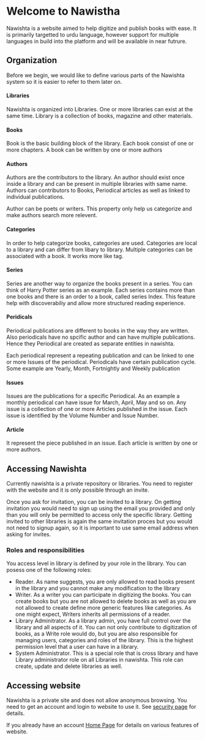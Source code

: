 # Welcome to Nawistha

Nawishta is a website aimed to help digitize and publish books with ease. It is primarily targetted to urdu language, however support for multiple languages in build into the platform and will be available in near futrure.

## Organization

Before we begin, we would like to define various parts of the Nawishta system so it is easier to refer to them later on.

#### Libraries

Nawishta is organized into Libraries. One or more libraries can exist at the same time. Library is a collection of books, magazine and other materials. 

#### Books
 
Book is the basic building block of the library. Each book consist of one or more chapters. A book can be written by one or more authors

#### Authors

Authors are the contributors to the library. An author should exist once inside a library and can be present in multiple libraries with same name. Authors can contributors to Books, Periodical articles as well as linked to individual publications.

Author can be poets or writers. This property only help us categorize and make authors search more relevent.

#### Categories

In order to help categorize books, categories are used. Categories are local to a library and can differ from libary to library. Multiple categories can be associated with a book. It works more like tag.

#### Series

Series are another way to organize the books present in a series. You can think of Harry Potter series as an example. Each series contains more than one books and there is an order to a book, called series Index. This feature help with discoverabiliy and allow more structured reading experience.

#### Peridicals

Periodical publications are different to books in the way they are written. Also periodicals have no spcific author and can have multiple publications. Hence they Periodical are created as separate entities in nawishta.

Each periodical represent a repeating publication and can be linked to one or more Issues of the periodical. Periodicals have certain publication cycle. Some example are Yearly, Month, Fortnightly and Weekly publication

#### Issues

Issues are the publications for a specific Periodical. As an example a monthly periodical can have issue for March, April, May and so on. Any issue is a collection of one or more Articles published in the issue. Each issue is identified by the Volume Number and Issue Number. 

#### Article

It represent the piece published in an issue. Each article is written by one or more authors.

## Accessing Nawishta

Currently nawishta is a private repository or libraries. You need to register with the website and it is only possible through an invite. 

Once you ask for invitation, you can be invited to a library. On getting invitation you would need to sign up using the email you provided and only than you will only be permitted to access only the specific library. Getting invited to other libraries is again the same invitation proces but you would not need to signup again, so it is important to use same email address when asking for invites.

### Roles and responsibilities

You access level in library is defined by your role in the library. You can posess one of the following roles:

- Reader.  As name suggests, you are only allowed to read books present in the library and you cannot make any modification to the library
- Writer. As a writer you can participate in digitizing the books. You can create books but you are not allowed to delete books as well as you are not allowed to create define more generic features like categories. As one might expect, Writers inherits all permissions of a reader.
- Library Adminitrator. As a library admin, you have full control over the library and all aspects of it. You can not only contribute to digitization of books, as a Write role would do, but you are also responsible for managing users, categories and roles of the library. This is the highest permission level that a user can have in a library.
- System Administrator. This is a special role that is cross library and have Library administrator role on all Libraries in nawishta. This role can create, update and delete libraries as well.

## Accessing website

Nawishta is a private site and does not allow anonymous browsing. You need to get an account and login to website to use it. See [security page](./Security.md) for details. 

If you already have an account [Home Page](./homepage.md) for details on various features of website.
